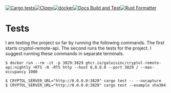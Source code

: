 [![Cargo tests](https://github.com/weaversa/cryptol-rust-client/actions/workflows/rust-test.yml/badge.svg)](https://github.com/weaversa/cryptol-rust-client/actions/workflows/rust-test.yml)[![Clippy](https://github.com/weaversa/cryptol-rust-client/actions/workflows/clippy-test.yml/badge.svg)](https://github.com/weaversa/cryptol-rust-client/actions/workflows/clippy-test.yml)[![docker](https://github.com/weaversa/cryptol-rust-client/actions/workflows/docker.yml/badge.svg)](https://github.com/weaversa/cryptol-rust-client/actions/workflows/docker.yml)[![Docs Build and Test](https://github.com/weaversa/cryptol-rust-client/actions/workflows/doc-test.yml/badge.svg)](https://github.com/weaversa/cryptol-rust-client/actions/workflows/doc-test.yml)[![Rust Formatter](https://github.com/weaversa/cryptol-rust-client/actions/workflows/rustfmt-test.yml/badge.svg)](https://github.com/weaversa/cryptol-rust-client/actions/workflows/rustfmt-test.yml)

# Tests

I am testing the project so far by running the following commands. The first starts cryptol-remote-api. The second runs the tests for the project. I suggest running these commands in separate terminals.

```
$ docker run --rm -it -p 3829:3829 ghcr.io/galoisinc/cryptol-remote-api:nightly +RTS -N -RTS http --host 0.0.0.0 --port 3829 / --max-occupancy 1000
```

```
$ CRYPTOL_SERVER_URL="http://0.0.0.0:3829" cargo test -- --nocapture
$ CRYPTOL_SERVER_URL="http://0.0.0.0:3829" cargo test --example sha384
```

